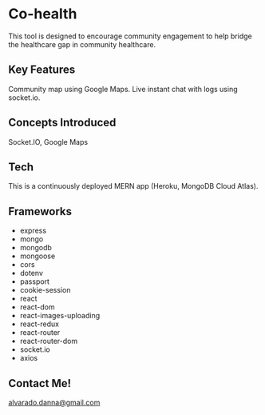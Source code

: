 # Co-health
This tool is designed to encourage community engagement to help bridge the healthcare gap in community healthcare.

## Key Features
Community map using Google Maps. Live instant chat with logs using socket.io. 

## Concepts Introduced
Socket.IO, Google Maps

## Tech
This is a continuously deployed MERN app (Heroku, MongoDB Cloud Atlas).

## Frameworks
* express   
* mongo
* mongodb
* mongoose
* cors
* dotenv
* passport
* cookie-session
* react
* react-dom
* react-images-uploading
* react-redux
* react-router
* react-router-dom
* socket.io
* axios
## Contact Me!
alvarado.danna@gmail.com
